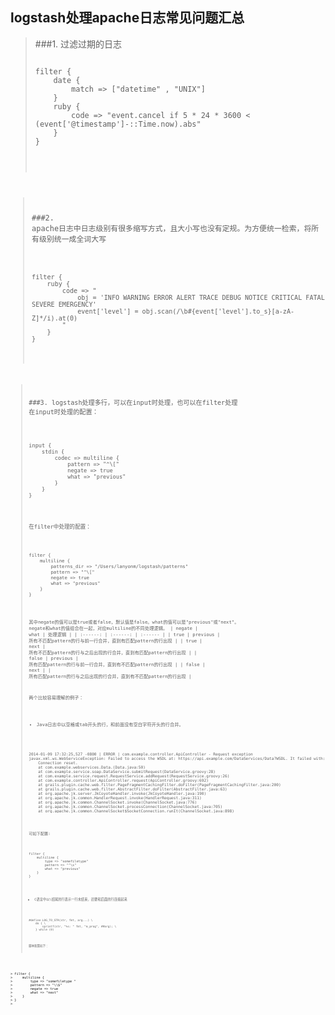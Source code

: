 ## logstash处理apache日志常见问题汇总

> ###1. 过滤过期的日志
> <pre><code>
> filter {
>     date {
>         match => ["datetime" , "UNIX"]
>     }
>     ruby {
>         code => "event.cancel if 5 * 24 * 3600 < (event['@timestamp']-::Time.now).abs"
>     }
> }
> </pre>




> ###2. apache日志中日志级别有很多缩写方式，且大小写也没有定规。为方便统一检索，将所有级别统一成全词大写
> 
> <pre><code>
> filter {
>     ruby {
>         code => "
>             obj = 'INFO WARNING ERROR ALERT TRACE DEBUG NOTICE CRITICAL FATAL SEVERE EMERGENCY'
>             event['level'] = obj.scan(/\b#{event['level'].to_s}[a-zA-Z]*/i).at(0)
>         "
>     }
> }
> </pre>


> ###3. logstash处理多行，可以在input时处理，也可以在filter处理
> 在input时处理的配置：
> <pre><code>
> input {
>     stdin {
>         codec => multiline {
>             pattern => "^\["
>             negate => true
>             what => "previous"
>         }
>     }
> }
> </pre>
> 
> 在filter中处理的配置：
> <pre><code>
> filter {
>     multiline {
>         patterns_dir => "/Users/lanyonm/logstash/patterns"
>         pattern => "^\["
>         negate => true
>         what => "previous"
>     }
> }
> </pre>
> 
> 其中negate的值可以是true或者false，默认值是false。what的值可以是"previous"或"next"。
> negate和what的值组合在一起，对应multiline的不同处理逻辑。
> |  negate  |  what  |  处理逻辑  |
> | :------: | :------: | :------ |
> |  true  |  previous  |  所有不匹配pattern的行与前一行合并，直到有匹配pattern的行出现  |
> |  true  |  next  |  所有不匹配pattern的行与之后出现的行合并，直到有匹配pattern的行出现  |
> |  false  |  previous  |  所有匹配pattern的行与前一行合并，直到有不匹配pattern的行出现  |
> |  false  |  next  |  |  所有匹配pattern的行与之后出现的行合并，直到有不匹配pattern的行出现  |
> 
> 两个比较容易理解的例子：
> * Java日志中以空格或tab开头的行，和前面没有空白字符开头的行合并。
> <pre><code>
> 2014-01-09 17:32:25,527 -0800 | ERROR | com.example.controller.ApiController - Request exception javax.xml.ws.WebServiceException: Failed to access the WSDL at: https://api.example.com/DataServices/Data?WSDL. It failed with:
>     Connection reset.
>     at com.example.webservices.Data.<init>(Data.java:50)
>     at com.example.service.soap.DataService.submitRequest(DataService.groovy:28)
>     at com.example.service.request.RequestService.addRequest(RequestService.groovy:26)
>     at com.example.controller.ApiController.request(ApiController.groovy:692)
>     at grails.plugin.cache.web.filter.PageFragmentCachingFilter.doFilter(PageFragmentCachingFilter.java:200)
>     at grails.plugin.cache.web.filter.AbstractFilter.doFilter(AbstractFilter.java:63)
>     at org.apache.jk.server.JkCoyoteHandler.invoke(JkCoyoteHandler.java:190)
>     at org.apache.jk.common.HandlerRequest.invoke(HandlerRequest.java:311)
>     at org.apache.jk.common.ChannelSocket.invoke(ChannelSocket.java:776)
>     at org.apache.jk.common.ChannelSocket.processConnection(ChannelSocket.java:705)
>     at org.apache.jk.common.ChannelSocket$SocketConnection.runIt(ChannelSocket.java:898)
> </pre>
> 
> 可如下配置:
> <pre><code>
> filter {
>     multiline {
>         type => "somefiletype"
>         pattern => "^\s"
>         what => "previous"
>     }
> }
> </pre>
> 
> * C语言中以\结尾的行表示一行未结束，还要和后面的行连接起来
> 
> <pre><code>
> #define LOG_TO_STR(str, fmt, arg...) \
>     do { \
>         sprintf(str, "%s: " fmt, "m_prog", ##arg); \
>     } while (0)
> </pre>
> 
> 
> 脚本配置如下：
<pre><code>
> filter {
>     multiline {
>         type => "somefiletype "
>         pattern => "\\$"
>         negate => true
>         what => "next"
>     }
> }
> </pre>
